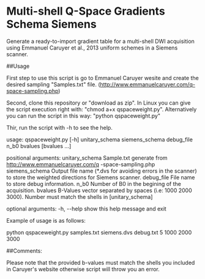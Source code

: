 # Multi-shell Q-Space Gradients Schema Siemens

Generate a ready-to-import gradient table for a multi-shell DWI acquisition using Emmanuel Caruyer et al., 2013 uniform schemes in a Siemens scanner.

##Usage

First step to use this script is go to Emmanuel Caruyer wesite and create the desired sampling "Samples.txt" file. (http://www.emmanuelcaruyer.com/q-space-sampling.php)

Second, clone this repository or "download as zip". In Linux you can give the script execution right with: "chmod a+x qspaceweight.py". Alternatively you can run the script in this way: "python qspaceweight.py"

Thir, run the script with -h to see the help. 

usage: qspaceweight.py [-h]
                       unitary_schema siemens_schema debug_file n_b0 bvalues
                       [bvalues ...]

positional arguments:
  unitary_schema  Sample.txt generate from http://www.emmanuelcaruyer.com/q
                  -space-sampling.php
  siemens_schema  Output file name (*.dvs for avoiding errors in the scanner)
                  to store the weighted directions for Siemens scanner.
  debug_file      File name to store debug information.
  n_b0            Number of B0 in the begining of the acquisition.
  bvalues         B-Values vector separated by spaces (i.e: 1000 2000 3000).
                  Number must match the shells in [unitary_schema]

optional arguments:
  -h, --help      show this help message and exit

Example of usage is as follows:

python qspaceweight.py samples.txt siemens.dvs debug.txt 5 1000 2000 3000


##Comments:

Please note that the provided b-values must match the shells you included in Caruyer's website otherwise script will throw you an error.
